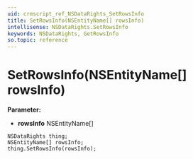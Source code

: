 ```yaml
---
uid: crmscript_ref_NSDataRights_SetRowsInfo
title: SetRowsInfo(NSEntityName[] rowsInfo)
intellisense: NSDataRights.SetRowsInfo
keywords: NSDataRights, GetRowsInfo
so.topic: reference
---
```


# SetRowsInfo(NSEntityName[] rowsInfo)

**Parameter:** 
 - **rowsInfo** NSEntityName[]

```crmscript
NSDataRights thing;
NSEntityName[] rowsInfo;
thing.SetRowsInfo(rowsInfo);
```

